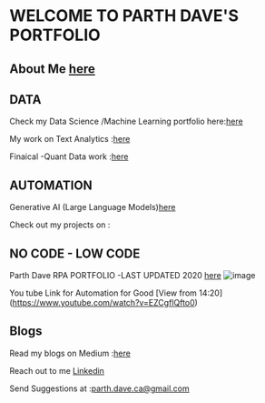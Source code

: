 # WELCOME TO PARTH DAVE'S PORTFOLIO 

## About Me [here](aboutme.md)

## DATA 
Check my Data Science /Machine Learning portfolio here:[here](ML.md)

My work on Text Analytics :[here](NLP.md)

Finaical -Quant Data work :[here](finance.md)

## AUTOMATION

Generative AI (Large Language Models)[here](genai.md)

Check out my projects on : 

## NO CODE - LOW CODE 

Parth Dave RPA PORTFOLIO -LAST UPDATED 2020 [here](https://github.com/ParthDave111/ParthDave111.github.io/blob/main/assets/PARTH%20RPA%20Portfolio.pdf)
![image](https://github.com/ParthDave111/ParthDave111.github.io/assets/123885634/0d05bb29-6c37-45f9-a4f7-7d0f58ceeb2c)

You tube Link for Automation for Good [View from 14:20] (https://www.youtube.com/watch?v=EZCgflQfto0)

## Blogs 

Read my blogs on Medium :[here](medium.md)

Reach out to me [Linkedin](https://www.linkedin.com/in/parth-dave-a98612b7/)

Send Suggestions at :parth.dave.ca@gmail.com
